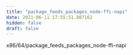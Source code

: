 ```yaml
---
title: "package_feeds_packages_node-ffi-napi"
date: 2021-06-11 17:55:51.807162
hidden: false
draft: false
---
```


x86/64/package_feeds_packages_node-ffi-napi

